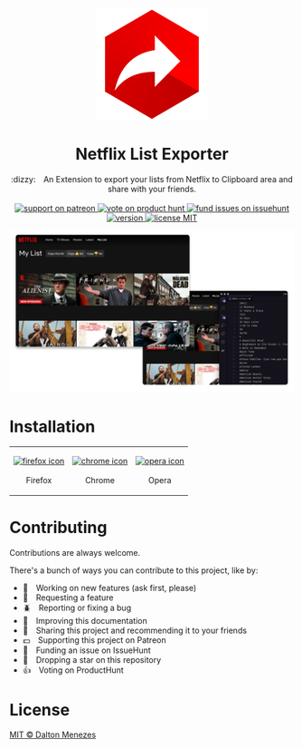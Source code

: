<p align="center">
  <a href="#logo" id="logo">
    <img src="https://github.com/daltonmenezes/assets/blob/master/images/icons/netflix-list-exporter-logo.png?raw=true" alt="Netflix List Exporter logo" />
  </a>
</p>

<h1 align="center">Netflix List Exporter</h1>

<p align="center">
  :dizzy: An Extension to export your lists from Netflix to Clipboard area and share with your friends.
  <br><br>
  
   <a href="https://www.patreon.com/daltonmenezes">
    <img alt="support on patreon" src="https://img.shields.io/badge/support%20on-patreon-1C1E26?style=for-the-badge&labelColor=1C1E26&color=c21313" />
  </a>

  <a href="https://www.producthunt.com/posts/netflix-list-exporter">
    <img alt="vote on product hunt" src="https://img.shields.io/badge/vote%20on-producthunt-1C1E26?style=for-the-badge&labelColor=1C1E26&color=c21313" />
  </a>  

  <a href="https://issuehunt.io/r/daltonmenezes/netflix-list-exporter">
    <img alt="fund issues on issuehunt" src="https://img.shields.io/badge/fund%20issues%20on-issuehunt-1C1E26?style=for-the-badge&labelColor=1C1E26&color=c21313" />
  </a>

  <a href="https://github.com/daltonmenezes/netflix-list-exporter/releases/latest">
    <img alt="version" src="https://img.shields.io/github/v/release/daltonmenezes/netflix-list-exporter?style=for-the-badge&labelColor=1C1E26&color=c21313" />
  </a>  

  <a href="https://github.com/daltonmenezes/netflix-list-exporter/blob/master/LICENSE">
  <img alt="license MIT" src="https://img.shields.io/badge/license-mit-1C1E26?style=for-the-badge&labelColor=1C1E26&color=c21313" />
  </a>
</p>

<p align="center">
  <a href="#screenshot" id="screenshot">
    <img src="https://github.com/daltonmenezes/assets/blob/master/images/netflix-list-exporter/screenshot.png?raw=true" alt="screenshot">
  </a>
</p>
  
# Installation
<table>
  <tr>
    <td valign="top">
     <p align="center">
      <a href="https://addons.mozilla.org/pt-BR/firefox/addon/netflix-list-exporter/">
        <img src="https://i.imgur.com/imhunnJ.png" alt="firefox icon" width="100"/>
      </a>
      <br/><br/>
      <span>Firefox</span>
      </p>
    </td>
    <td valign="top">
      <p align="center">
        <a href="https://chrome.google.com/webstore/detail/netflix-list-exporter/mkhmjimpmgfjejbemjbimepeifijlagc">
          <img src="https://i.imgur.com/lMue0Hb.png" alt="chrome icon"  width="100"/>
        </a>
       <br/><br/>
        <span>Chrome</span>
      </p>
    </td>
    <td valign="top">
      <p align="center">
        <a href="https://addons.opera.com/pt-br/extensions/details/netflix-list-exporter">
          <img src="https://i.imgur.com/t9OCThZ.png" alt="opera icon" width="100"/>
        </a>
       <br/><br/>
        <span>Opera</span>
      </p>
    </td> 
  </tr>
 </table>

# Contributing
Contributions are always welcome.

There's a bunch of ways you can contribute to this project, like by:
- :electric_plug: Working on new features (ask first, please)
- :wave: Requesting a feature
- :beetle: Reporting or fixing a bug
- :page_facing_up: Improving this documentation
- :rotating_light: Sharing this project and recommending it to your friends
- :dollar: Supporting this project on Patreon
- :bug: Funding an issue on IssueHunt
- :star2: Dropping a star on this repository
- :thumbsup: Voting on ProductHunt

# License
[MIT © Dalton Menezes](https://github.com/daltonmenezes/netflix-list-exporter/blob/master/LICENSE)
